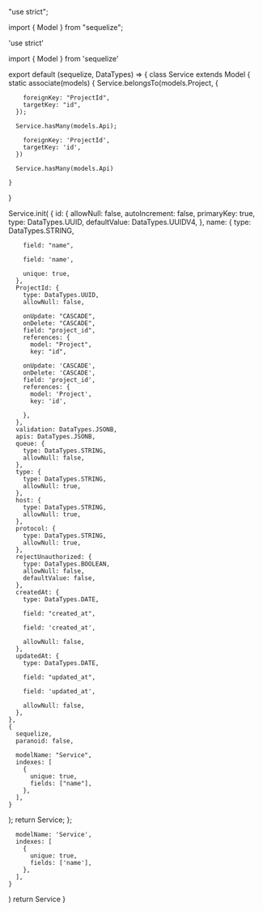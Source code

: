 
"use strict";

import { Model } from "sequelize";

'use strict'

import { Model } from 'sequelize'


export default (sequelize, DataTypes) => {
  class Service extends Model {
    static associate(models) {
      Service.belongsTo(models.Project, {

        foreignKey: "ProjectId",
        targetKey: "id",
      });

      Service.hasMany(models.Api);

        foreignKey: 'ProjectId',
        targetKey: 'id',
      })

      Service.hasMany(models.Api)

    }
  }

  Service.init(
    {
      id: {
        allowNull: false,
        autoIncrement: false,
        primaryKey: true,
        type: DataTypes.UUID,
        defaultValue: DataTypes.UUIDV4,
      },
      name: {
        type: DataTypes.STRING,

        field: "name",

        field: 'name',

        unique: true,
      },
      ProjectId: {
        type: DataTypes.UUID,
        allowNull: false,

        onUpdate: "CASCADE",
        onDelete: "CASCADE",
        field: "project_id",
        references: {
          model: "Project",
          key: "id",

        onUpdate: 'CASCADE',
        onDelete: 'CASCADE',
        field: 'project_id',
        references: {
          model: 'Project',
          key: 'id',

        },
      },
      validation: DataTypes.JSONB,
      apis: DataTypes.JSONB,
      queue: {
        type: DataTypes.STRING,
        allowNull: false,
      },
      type: {
        type: DataTypes.STRING,
        allowNull: true,
      },
      host: {
        type: DataTypes.STRING,
        allowNull: true,
      },
      protocol: {
        type: DataTypes.STRING,
        allowNull: true,
      },
      rejectUnauthorized: {
        type: DataTypes.BOOLEAN,
        allowNull: false,
        defaultValue: false,
      },
      createdAt: {
        type: DataTypes.DATE,

        field: "created_at",

        field: 'created_at',

        allowNull: false,
      },
      updatedAt: {
        type: DataTypes.DATE,

        field: "updated_at",

        field: 'updated_at',

        allowNull: false,
      },
    },
    {
      sequelize,
      paranoid: false,

      modelName: "Service",
      indexes: [
        {
          unique: true,
          fields: ["name"],
        },
      ],
    }
  );
  return Service;
};

      modelName: 'Service',
      indexes: [
        {
          unique: true,
          fields: ['name'],
        },
      ],
    }
  )
  return Service
}

